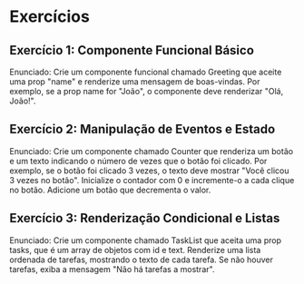 # Exercícios

## Exercício 1: Componente Funcional Básico

Enunciado:
Crie um componente funcional chamado Greeting que aceite uma prop "name" e renderize uma mensagem de boas-vindas.
Por exemplo, se a prop name for "João", o componente deve renderizar "Olá, João!".

## Exercício 2: Manipulação de Eventos e Estado

Enunciado:
Crie um componente chamado Counter que renderiza um botão e um texto indicando o número de vezes que o botão foi clicado.
Por exemplo, se o botão foi clicado 3 vezes, o texto deve mostrar "Você clicou 3 vezes no botão". Inicialize o contador com 0 e incremente-o a cada clique no botão. Adicione um botão que decrementa o valor.

## Exercício 3: Renderização Condicional e Listas

Enunciado:
Crie um componente chamado TaskList que aceita uma prop tasks, que é um array de objetos com id e text. Renderize uma lista ordenada de tarefas, mostrando o texto de cada tarefa. Se não houver tarefas, exiba a mensagem "Não há tarefas a mostrar".